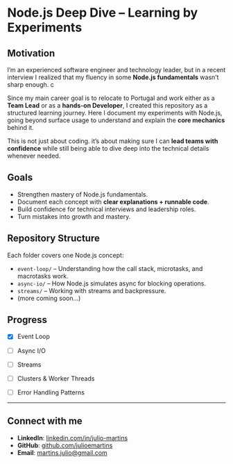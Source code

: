 # Node.js Deep Dive – Learning by Experiments

## Motivation
I’m an experienced software engineer and technology leader, but in a recent interview I realized that my fluency in some **Node.js fundamentals** wasn’t sharp enough. c 

Since my main career goal is to relocate to Portugal and work either as a **Team Lead** or as a **hands-on Developer**, I created this repository as a structured learning journey. Here I document my experiments with Node.js, going beyond surface usage to understand and explain the **core mechanics** behind it.  

This is not just about coding. it’s about making sure I can **lead teams with confidence** while still being able to dive deep into the technical details whenever needed.  

## Goals
- Strengthen mastery of Node.js fundamentals.  
- Document each concept with **clear explanations + runnable code**.  
- Build confidence for technical interviews and leadership roles.  
- Turn mistakes into growth and mastery.  

## Repository Structure
Each folder covers one Node.js concept:
- `event-loop/` – Understanding how the call stack, microtasks, and macrotasks work.  
- `async-io/` – How Node.js simulates async for blocking operations.  
- `streams/` – Working with streams and backpressure.  
- (more coming soon…)

## Progress
- [x] Event Loop  
- [ ] Async I/O  
- [ ] Streams  
- [ ] Clusters & Worker Threads  
- [ ] Error Handling Patterns


---

## Connect with me
- **LinkedIn**: [linkedin.com/in/julio-martins](https://linkedin.com/in/juliomartins/)
- **GitHub**: [github.com/julioemartins](https://github.com/juliomartins)
- **Email**: martins.julio@gmail.com      
